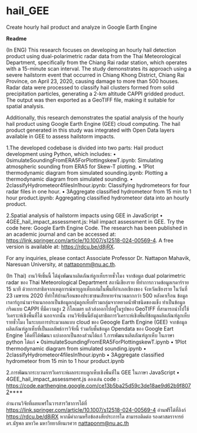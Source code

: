 # hail_GEE
Create hourly hail product and analyze in Google Earth Engine

****Readme****

(In ENG)
This research focuses on developing an hourly hail detection product using dual-polarimetric radar data from the Thai Meteorological Department, specifically from the Chiang Rai radar station, which operates with a 15-minute scan interval. The study demonstrates its approach using a severe hailstorm event that occurred in Chiang Khong District, Chiang Rai Province, on April 23, 2020, causing damage to more than 500 houses. Radar data were processed to classify hail clusters formed from solid precipitation particles, generating a 2-km altitude CAPPI gridded product. The output was then exported as a GeoTIFF file, making it suitable for spatial analysis.

Additionally, this research demonstrates the spatial analysis of the hourly hail product using Google Earth Engine (GEE) cloud computing. The hail product generated in this study was integrated with Open Data layers available in GEE to assess hailstorm impacts.

1.The developed codebase is divided into two parts:
Hail product development using Python, which includes:
• 0simulateSoundingFromERA5ForPlottingskewT.ipynb: Simulating atmospheric sounding from ERA5 for Skew-T plotting.
• 1Plot thermodynamic diagram from simulated sounding.ipynb: Plotting a thermodynamic diagram from simulated sounding.
• 2classifyHydrometeor4filesIn1hour.ipynb: Classifying hydrometeors for four radar files in one hour.
• 3Aggregate classified hydrometeor from 15 min to 1 hour product.ipynb: Aggregating classified hydrometeor data into an hourly product.

2.Spatial analysis of hailstorm impacts using GEE in JavaScript
• 4GEE_hail_impact_assessment.js: Hail impact assessment in GEE. Try the code here: Google Earth Engine Code.
The research has been published in an academic journal and can be accessed at:
https://link.springer.com/article/10.1007/s12518-024-00569-4. A free version is available at: https://rdcu.be/d8jRX.

For any inquiries, please contact Associate Professor Dr. Nattapon Mahavik, Naresuan University, at nattaponm@nu.ac.th.

(In Thai)
งานวิจัยชิ้นนี้ ได้มุ่งพัฒนาผลิตภัณฑ์ลูกเห็บรายชั่วโมง จากข้อมูล dual polarimetric radar ของ Thai Meteorological Department สถานีเชียงราย ที่ทำการกวาดข้อมูลเรดาร์ราย 15 นาที ด้วยการสาธิตจากเหตุการณ์พายุลูกเห็บถล่มในพื้นทีอำเภอเชียงของ จังหวัดเชียงราย ในวันที่ 23 เมษายน 2020 ที่ทำให้บ้านเรือนของประชาชนเสียหายจำนวนมากกว่า 500 หลังคาเรือน ข้อมูลเรดาร์ถูกนำมาจำแนกออกเป็นข้อมูลกลุ่มลูกเห็บที่รวมกลุ่มจากหยาดน้ำฟ้าชนิดของแข็ง ทำเป็นข้อมูลกริดแบบ CAPPI ที่มีความสูง 2 กิโลเมตร แล้วส่งออกไปอยู่ในรูปของ GeoTIFF ที่สามารถนำไปใช้วิเคราะห์เชิงพื้นที่ได้ นอกจากนั้น งานวิจัยชิ้นนี้ยังมุ่งสาธิตการวิเคราะห์เชิงพื้นที่ข้อมูลผลิตภัณฑ์ลูกเห็บรายชั่วโมง ในระบบการประมวผลแบบ cloud ของ Geoogle Earth Engine (GEE) จากข้อมูลผลิตภัณฑ์ลูกเห็บที่เป็นผลลัพธ์การวิจัยนี้ ร่วมกับชั้นข้อมูล Opendata ของ Google Eart Engine  โค้ดที่ได้พัฒนา แบ่งออกเป็นสองส่วนได้แก่ 
1.การพัฒนาผลิตภัณฑ์ลูกเห็บ ในภาษา python ได้แก่
• 0simulateSoundingFromERA5ForPlottingskewT.ipynb
•	1Plot thermodynamic diagram from simulated sounding.ipynb
•	2classifyHydrometeor4filesIn1hour.ipynb
•	3Aggregate classified hydrometeor from 15 min to 1 hour product.ipynb

2.การพัฒนากระบวนการวิเคราะห์ผลกระทบลูกเห็บเชิงพื้นที่ใน GEE ในภาษา JavaScript
•	4GEE_hail_impact_assessment.js ลองเล่น code : https://code.earthengine.google.com/ce13b5ba25d59c3de18ae9d62b9f8072****

อ่านงานวิจัยที่เผยแพร่ในวารสารวิชาการได้ที่ https://link.springer.com/article/10.1007/s12518-024-00569-4 อ่านฟรีได้ที่ลิงก์ https://rdcu.be/d8jRX
หากมีคำถามหรือข้อสงสัยประการใด สามารถติดต่อ รองศาสตราจารย์ ดร.นัฐพล มหาวิค มหาวิทยาลัยนเรศวร nattaponm@nu.ac.th

